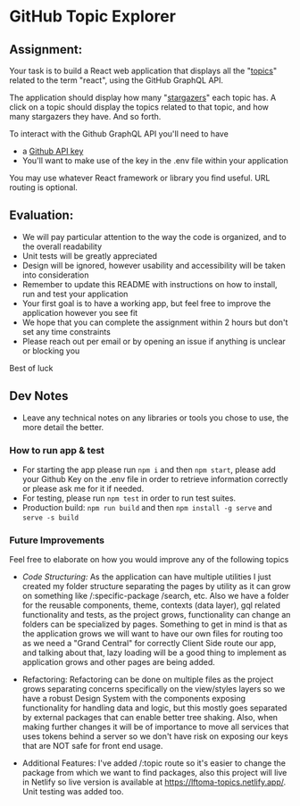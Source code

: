 # GitHub Topic Explorer

## Assignment:

Your task is to build a React web application that displays all the "[topics](https://docs.github.com/en/free-pro-team@latest/graphql/reference/objects#topic)" related to the term "react", using the GitHub GraphQL API.

The application should display how many "[stargazers](https://docs.github.com/en/free-pro-team@latest/graphql/reference/objects#stargazerconnection)" each topic has. A click on a topic should display the topics related to that topic, and how many stargazers they have. And so forth.

To interact with the Github GraphQL API you'll need to have

- a [Github API key](https://docs.github.com/en/free-pro-team@latest/graphql/guides/forming-calls-with-graphql#authenticating-with-graphql)
- You'll want to make use of the key in the .env file within your application

You may use whatever React framework or library you find useful. URL routing is optional.

## Evaluation:

- We will pay particular attention to the way the code is organized, and to the overall readability
- Unit tests will be greatly appreciated
- Design will be ignored, however usability and accessibility will be taken into consideration
- Remember to update this README with instructions on how to install, run and test your application
- Your first goal is to have a working app, but feel free to improve the application however you see fit
- We hope that you can complete the assignment within 2 hours but don't set any time constraints
- Please reach out per email or by opening an issue if anything is unclear or blocking you

Best of luck

## Dev Notes

- Leave any technical notes on any libraries or tools you chose to use, the more detail the better.

### How to run app & test

- For starting the app please run `npm i` and then `npm start`, please add your Github Key on the .env file in order to retrieve information correctly or please ask me for it if needed.
- For testing, please run `npm test` in order to run test suites.
- Production build: `npm run build` and then `npm install -g serve` and `serve -s build`

### Future Improvements

Feel free to elaborate on how you would improve any of the following topics

- _Code Structuring:_ As the application can have multiple utilities I just created my folder structure separating the pages by utility as it can grow on something like /:specific-package /search, etc. Also we have a folder for the reusable components, theme, contexts (data layer), gql related functionality and tests, as the project grows, functionality can change an folders can be specialized by pages. Something to get in mind is that as the application grows we will want to have our own files for routing too as we need a "Grand Central" for correctly Client Side route our app, and talking about that, lazy loading will be a good thing to implement as application grows and other pages are being added.

- Refactoring: Refactoring can be done on multiple files as the project grows separating concerns specifically on the view/styles layers so we have a robust Design System with the components exposing functionality for handling data and logic, but this mostly goes separated by external packages that can enable better tree shaking. Also, when making further changes it will be of importance to move all services that uses tokens behind a server so we don't have risk on exposing our keys that are NOT safe for front end usage.

- Additional Features: I've added /:topic route so it's easier to change the package from which we want to find packages, also this project will live in Netlify so live version is available at https://lftoma-topics.netlify.app/. Unit testing was added too.
